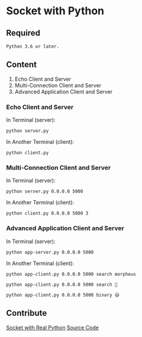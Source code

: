 # Socket with Python

## Required

    Python 3.6 or later.

## Content

1. Echo Client and Server
2. Multi-Connection Client and Server
3. Advanced Application Client and Server

### Echo Client and Server

In Terminal (server):
```
python server.py
```

In Another Terminal (client):
```
python client.py
```

### Multi-Connection Client and Server

In Terminal (server):
```
python server.py 0.0.0.0 5000
```

In Another Terminal (client):
```
python client.py 0.0.0.0 5000 3
```

### Advanced Application Client and Server

In Terminal (server):
```
python app-server.py 0.0.0.0 5000
```

In Another Terminal (client):
```
python app-client.py 0.0.0.0 5000 search morpheus

python app-client.py 0.0.0.0 5000 search 🐶

python app-client.py 0.0.0.0 5000 binary 😃
```

## Contribute

[Socket with Real Python](https://realpython.com/python-sockets/)
[Source Code](https://github.com/realpython/materials/tree/master/python-sockets-tutorial)